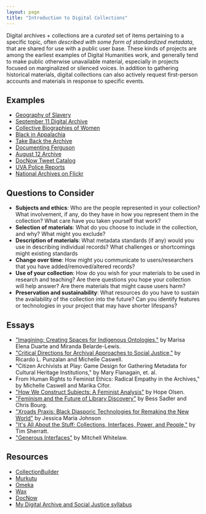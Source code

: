 ```yaml
---
layout: page
title: "Introduction to Digital Collections"
---
```


Digital archives + collections are a _curated_ set of items pertaining to a specific topic, often _described with some form of standardized metadata_, that are shared for use with a public user base. These kinds of projects are among the earliest examples of Digital Humanities work, and generally tend to make public otherwise unavailable material, especially in projects focused on marginalized or silenced voices. In addition to gathering historical materials, digital collections can also actively request first-person accounts and materials in response to specific events.

## Examples

- [Geography of Slavery](https://geographyofslavery.org)
- [September 11 Digital Archive](https://911digitalarchive.org/)
- [Collective Biographies of Women](https://cbw.iath.virginia.edu)
- [Black in Appalachia](https://blackinappalachia.omeka.net/)
- [Take Back the Archive](https://takeback.scholarslab.org)
- [Documenting Ferguson](https://digital.wustl.edu/ferguson/)
- [August 12 Archive](https://august2017.lib.virginia.edu)
- [DocNow Tweet Catalog](https://catalog.docnow.io/)
- [UVA Police Reports](https://github.com/jeremyboggs/uvapolicereports)
- [National Archives on Flickr](https://www.flickr.com/photos/usnationalarchives/)

## Questions to Consider

- **Subjects and ethics**: Who are the people represented in your collection? What involvement, if any, do they have in how you represent them in the collection? What care have you taken yourself that work?
- **Selection of materials**: What do you choose to include in the collection, and why? What might you exclude?
- **Description of materials**: What metadata standards (if any) would you use in describing individual records? What challenges or shortcomings might existing standards
- **Change over time**: How might you communicate to users/researchers that you have added/removed/altered records?
- **Use of your collection**: How do you wish for your materials to be used in research and teaching? Are there questions you hope your collection will help answer? Are there materials that might cause users harm?
- **Preservation and sustainability**: What resources do you have to sustain the availability of the collection into the future? Can you identify features or technologies in your project that may have shorter lifespans?

## Essays

- ["Imagining: Creating Spaces for Indigenous
  Ontologies,"](https://www.tandfonline.com/doi/epdf/10.1080/01639374.2015.1018396?needAccess=true)
  by Marisa Elena Duarte and Miranda Belarde-Lewis.
- ["Critical Directions for Archival Approaches to Social Justice,"](https://www.journals.uchicago.edu/doi/epdf/10.1086/684145) by Ricardo L.
  Punzalan and Michelle Caswell.
- "Citizen Archivists at Play: Game Design for Gathering Metadata for Cultural
  Heritage Institutions," by Mary Flanagain, et. al.
- From Human Rights to Feminist Ethics: Radical Empathy in the Archives," by
  Michelle Caswell and Marika Cifor.
- ["How We Construct Subjects: A Feminist Analysis"](https://muse.jhu.edu/article/231609) by Hope Olsen.
- ["Feminism and the Future of Library Discovery"](https://journal.code4lib.org/articles/10425) by Bess Sadler and Chris Bourg.
- ["Xroads Praxis: Black Diasporic Technologies for Remaking the New World"](http://smallaxe.net/sxarchipelagos/issue03/johnson.html) by Jessica Maria Johnson
- ["It's All About the Stuff: Collections, Interfaces, Power, and People,"](http://journalofdigitalhumanities.org/1-1/its-all-about-the-stuff-by-tim-sherratt/) by Tim Sherratt.
- ["Generous Interfaces"](http://www.digitalhumanities.org/dhq/vol/9/1/000205/000205.html) by Mitchell Whitelaw.

## Resources

- [CollectionBuilder](https://collectionbuilder.github.io/gh/)
- [Murkutu](https://mukurtu.org/)
- [Omeka](https://omeka.org)
- [Wax](https://minicomp.github.io/wax/)
- [DocNow](https://docnow.io)
- [My Digital Archive and Social Justice syllabus](https://jeremyboggs.net/courses/digitalarchives-socialjustice/)